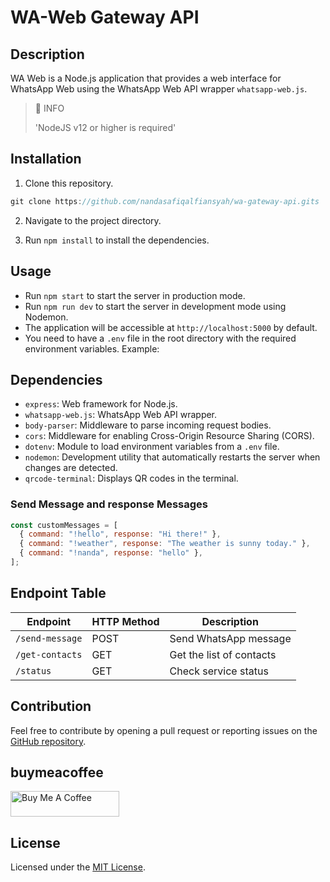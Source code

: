 # WA-Web Gateway API

## Description

WA Web is a Node.js application that provides a web interface for WhatsApp Web using the WhatsApp Web API wrapper `whatsapp-web.js`.

> 🔔 INFO
>
> 'NodeJS v12 or higher is required'

## Installation

1. Clone this repository.

```javascript
git clone https://github.com/nandasafiqalfiansyah/wa-gateway-api.gits
```

2. Navigate to the project directory.

3. Run `npm install` to install the dependencies.

## Usage

- Run `npm start` to start the server in production mode.
- Run `npm run dev` to start the server in development mode using Nodemon.
- The application will be accessible at `http://localhost:5000` by default.
- You need to have a `.env` file in the root directory with the required environment variables. Example:

## Dependencies

- `express`: Web framework for Node.js.
- `whatsapp-web.js`: WhatsApp Web API wrapper.
- `body-parser`: Middleware to parse incoming request bodies.
- `cors`: Middleware for enabling Cross-Origin Resource Sharing (CORS).
- `dotenv`: Module to load environment variables from a `.env` file.
- `nodemon`: Development utility that automatically restarts the server when changes are detected.
- `qrcode-terminal`: Displays QR codes in the terminal.

### Send Message and response Messages

```javascript
const customMessages = [
  { command: "!hello", response: "Hi there!" },
  { command: "!weather", response: "The weather is sunny today." },
  { command: "!nanda", response: "hello" },
];
```

## Endpoint Table

<!-- comming soon guys ❤️ -->

| Endpoint        | HTTP Method | Description              |
| --------------- | ----------- | ------------------------ |
| `/send-message` | POST        | Send WhatsApp message    |
| `/get-contacts` | GET         | Get the list of contacts |
| `/status`       | GET         | Check service status     |

## Contribution

Feel free to contribute by opening a pull request or reporting issues on the [GitHub repository](https://github.com/nandasafiqalfiansyah).

## buymeacoffee

<a href="https://www.buymeacoffee.com/roniemartinez" target="_blank"><img src="https://cdn.buymeacoffee.com/buttons/default-orange.png" alt="Buy Me A Coffee" height="41" width="174"></a>

## License

Licensed under the [MIT License](LICENSE).
